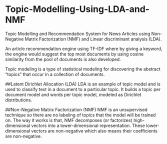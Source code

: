 # Topic-Modelling-Using-LDA-and-NMF
Topic Modelling and Recommendation System for News Articles using Non-Negative Matrix Factorization (NMF) and  Linear discriminant analysis (LDA). 

An article recommendation engine using TF-IDF where by giving a keyword, the engine would suggest the top most documents by using cosine similarity from the pool of documents is also developed.

Topic modeling is a type of statistical modeling for discovering the abstract “topics” that occur in a collection of documents. 

##Latent Dirichlet Allocation (LDA) 
LDA is an example of topic model and is used to classify text in a document to a particular topic. It builds a topic per document model and words per topic model, modeled as Dirichlet distributions.

##Non-Negative Matrix Factorization (NMF)
NMF is an unsupervised technique so there are no labeling of topics that the model will be trained on. The way it works is that, NMF decomposes (or factorizes) high-dimensional vectors into a lower-dimensional representation. These lower-dimensional vectors are non-negative which also means their coefficients are non-negative.
